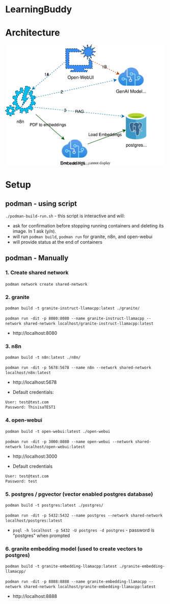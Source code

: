 # LearningBuddy

# Architecture
![Architecture](architecture.svg)


# Setup

## podman - using script
`./podman-build-run.sh` - this script is interactive and will:
- ask for confirmation before stopping running containers and deleting its image. In 1 ask (y/n).
- will run `podman build`, `podman run` for granite, n8n, and open-webui
- will provide status at the end of containers

## podman - Manually

### 1. Create shared network
`podman network create shared-network`

### 2. granite
```
podman build -t granite-instruct-llamacpp:latest ./granite/

podman run -dit -p 8080:8080 --name granite-instruct-llamacpp --network shared-network localhost/granite-instruct-llamacpp:latest
```

- http://localhost:8080

### 3. n8n
```
podman build -t n8n:latest ./n8n/

podman run -dit -p 5678:5678 --name n8n --network shared-network localhost/n8n:latest
```

- http://localhost:5678

- Default credentials:
```
User: test@test.com
Password: ThisisaTEST1
```

### 4. open-webui

```
podman build -t open-webui:latest ./open-webui 

podman run -dit -p 3000:8080 --name open-webui --network shared-network localhost/open-webui:latest
```

- http://localhost:3000

- Default credentials
```
User: test@test.com
Password: test
```

### 5. postgres / pgvector (vector enabled postgres database)
```
podman build -t postgres:latest ./postgres/

podman run -dit -p 5432:5432 --name postgres --network shared-network localhost/postgres:latest
```

- `psql -h localhost -p 5432 -U postgres -d postgres` - password is "postgres" when prompted



### 6. granite embedding model (used to create vectors to postgres)
```
podman build -t granite-embedding-llamacpp:latest ./granite-embedding-llamacpp/

podman run -dit -p 8888:8888 --name granite-embedding-llamacpp --network shared-network localhost/granite-embedding-llamacpp:latest
```

- http://localhost:8888